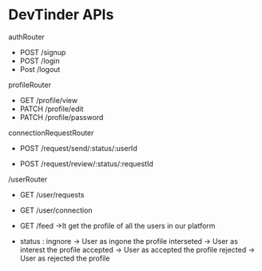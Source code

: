 # DevTinder APIs

authRouter
- POST /signup
- POST /login
- Post /logout

profileRouter
- GET /profile/view
- PATCH /profile/edit
- PATCH /profile/password


connectionRequestRouter
- POST /request/send/:status/:userId

- POST /request/review/:status/:requestId

/userRouter
- GET /user/requests
- GET /user/connection
- GET /feed ->It get the profile of all the users in our platform

- status : 
    ingnore -> User as ingone the profile
    interseted -> User as interest the profile
    accepted -> User as accepted the profile
    rejected -> User as rejected the profile

